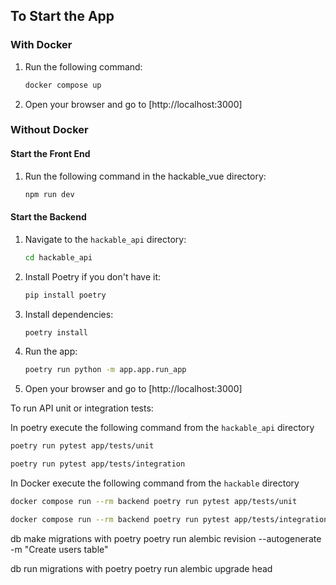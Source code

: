 ## To Start the App

### With Docker
1. Run the following command:
    ```bash
    docker compose up
    ```
2. Open your browser and go to [http://localhost:3000]

### Without Docker

#### Start the Front End
1. Run the following command in the hackable_vue directory:
    ```bash
    npm run dev
    ```

#### Start the Backend
1. Navigate to the `hackable_api` directory:
    ```bash
    cd hackable_api
    ```
2. Install Poetry if you don't have it:
    ```bash
    pip install poetry
    ```
3. Install dependencies:
    ```bash
    poetry install
    ```
4. Run the app:
    ```bash
    poetry run python -m app.app.run_app
    ```
5. Open your browser and go to [http://localhost:3000]

To run API unit or integration tests:

In poetry
execute the following command from the `hackable_api` directory

```bash
poetry run pytest app/tests/unit
```
```bash
poetry run pytest app/tests/integration
```

In Docker
execute the following command from the `hackable` directory

```bash
docker compose run --rm backend poetry run pytest app/tests/unit
```
```bash
docker compose run --rm backend poetry run pytest app/tests/integration
```

db make migrations with poetry
poetry run alembic revision --autogenerate -m "Create users table"

db run migrations with poetry
poetry run alembic upgrade head